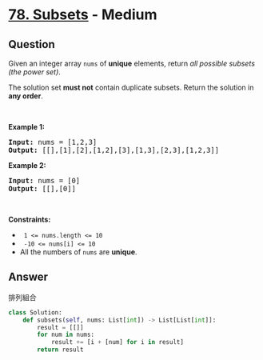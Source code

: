 # [78. Subsets](https://leetcode.com/problems/subsets/) - Medium

## Question

Given an integer array `` nums `` of __unique__ elements, return _all possible subsets (the power set)_.

The solution set __must not__ contain duplicate subsets. Return the solution in __any order__.

&nbsp;

__Example 1:__

<pre>
<strong>Input:</strong> nums = [1,2,3]
<strong>Output:</strong> [[],[1],[2],[1,2],[3],[1,3],[2,3],[1,2,3]]
</pre>

__Example 2:__

<pre>
<strong>Input:</strong> nums = [0]
<strong>Output:</strong> [[],[0]]
</pre>

&nbsp;

__Constraints:__

* <code> 1 &lt;= nums.length &lt;= 10 </code>
* <code> -10 &lt;= nums[i] &lt;= 10 </code>
* All the numbers of&nbsp;`` nums `` are __unique__.

## Answer

排列組合

```python
class Solution:
    def subsets(self, nums: List[int]) -> List[List[int]]:
        result = [[]]
        for num in nums:
            result += [i + [num] for i in result]
        return result

```
